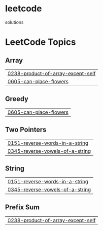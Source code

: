 # leetcode
solutions

<!---LeetCode Topics Start-->
# LeetCode Topics
## Array
|  |
| ------- |
| [0238-product-of-array-except-self](https://github.com/42JINAM/leetcode/tree/master/0238-product-of-array-except-self) |
| [0605-can-place-flowers](https://github.com/42JINAM/leetcode/tree/master/0605-can-place-flowers) |
## Greedy
|  |
| ------- |
| [0605-can-place-flowers](https://github.com/42JINAM/leetcode/tree/master/0605-can-place-flowers) |
## Two Pointers
|  |
| ------- |
| [0151-reverse-words-in-a-string](https://github.com/42JINAM/leetcode/tree/master/0151-reverse-words-in-a-string) |
| [0345-reverse-vowels-of-a-string](https://github.com/42JINAM/leetcode/tree/master/0345-reverse-vowels-of-a-string) |
## String
|  |
| ------- |
| [0151-reverse-words-in-a-string](https://github.com/42JINAM/leetcode/tree/master/0151-reverse-words-in-a-string) |
| [0345-reverse-vowels-of-a-string](https://github.com/42JINAM/leetcode/tree/master/0345-reverse-vowels-of-a-string) |
## Prefix Sum
|  |
| ------- |
| [0238-product-of-array-except-self](https://github.com/42JINAM/leetcode/tree/master/0238-product-of-array-except-self) |
<!---LeetCode Topics End-->
